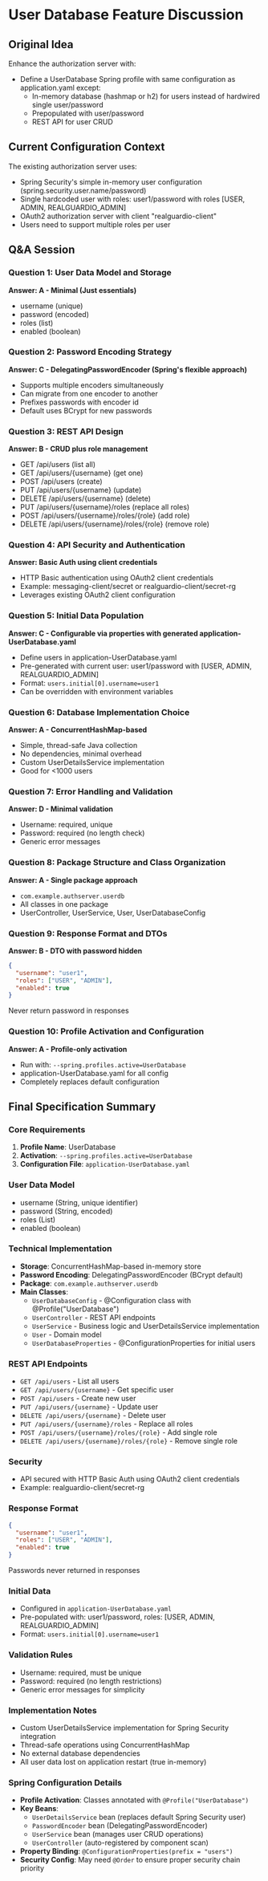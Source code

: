 # User Database Feature Discussion

## Original Idea
Enhance the authorization server with:
- Define a UserDatabase Spring profile with same configuration as application.yaml except:
  - In-memory database (hashmap or h2) for users instead of hardwired single user/password
  - Prepopulated with user/password
  - REST API for user CRUD

## Current Configuration Context
The existing authorization server uses:
- Spring Security's simple in-memory user configuration (spring.security.user.name/password)
- Single hardcoded user with roles: user1/password with roles [USER, ADMIN, REALGUARDIO_ADMIN]
- OAuth2 authorization server with client "realguardio-client"
- Users need to support multiple roles per user

## Q&A Session

### Question 1: User Data Model and Storage

**Answer: A - Minimal (Just essentials)**
- username (unique)
- password (encoded)
- roles (list)
- enabled (boolean)

### Question 2: Password Encoding Strategy

**Answer: C - DelegatingPasswordEncoder (Spring's flexible approach)**
- Supports multiple encoders simultaneously
- Can migrate from one encoder to another
- Prefixes passwords with encoder id
- Default uses BCrypt for new passwords

### Question 3: REST API Design

**Answer: B - CRUD plus role management**
- GET /api/users (list all)
- GET /api/users/{username} (get one)
- POST /api/users (create)
- PUT /api/users/{username} (update)
- DELETE /api/users/{username} (delete)
- PUT /api/users/{username}/roles (replace all roles)
- POST /api/users/{username}/roles/{role} (add role)
- DELETE /api/users/{username}/roles/{role} (remove role)

### Question 4: API Security and Authentication

**Answer: Basic Auth using client credentials**
- HTTP Basic authentication using OAuth2 client credentials
- Example: messaging-client/secret or realguardio-client/secret-rg
- Leverages existing OAuth2 client configuration

### Question 5: Initial Data Population

**Answer: C - Configurable via properties with generated application-UserDatabase.yaml**
- Define users in application-UserDatabase.yaml
- Pre-generated with current user: user1/password with [USER, ADMIN, REALGUARDIO_ADMIN]
- Format: `users.initial[0].username=user1`
- Can be overridden with environment variables

### Question 6: Database Implementation Choice

**Answer: A - ConcurrentHashMap-based**
- Simple, thread-safe Java collection
- No dependencies, minimal overhead
- Custom UserDetailsService implementation
- Good for <1000 users

### Question 7: Error Handling and Validation

**Answer: D - Minimal validation**
- Username: required, unique
- Password: required (no length check)
- Generic error messages

### Question 8: Package Structure and Class Organization

**Answer: A - Single package approach**
- `com.example.authserver.userdb`
- All classes in one package
- UserController, UserService, User, UserDatabaseConfig

### Question 9: Response Format and DTOs

**Answer: B - DTO with password hidden**
```json
{
  "username": "user1",
  "roles": ["USER", "ADMIN"],
  "enabled": true
}
```
Never return password in responses

### Question 10: Profile Activation and Configuration

**Answer: A - Profile-only activation**
- Run with: `--spring.profiles.active=UserDatabase`
- application-UserDatabase.yaml for all config
- Completely replaces default configuration

## Final Specification Summary

### Core Requirements
1. **Profile Name**: UserDatabase
2. **Activation**: `--spring.profiles.active=UserDatabase`
3. **Configuration File**: `application-UserDatabase.yaml`

### User Data Model
- username (String, unique identifier)
- password (String, encoded)
- roles (List<String>)
- enabled (boolean)

### Technical Implementation
- **Storage**: ConcurrentHashMap-based in-memory store
- **Password Encoding**: DelegatingPasswordEncoder (BCrypt default)
- **Package**: `com.example.authserver.userdb`
- **Main Classes**:
  - `UserDatabaseConfig` - @Configuration class with @Profile("UserDatabase")
  - `UserController` - REST API endpoints
  - `UserService` - Business logic and UserDetailsService implementation
  - `User` - Domain model
  - `UserDatabaseProperties` - @ConfigurationProperties for initial users

### REST API Endpoints
- `GET /api/users` - List all users
- `GET /api/users/{username}` - Get specific user
- `POST /api/users` - Create new user
- `PUT /api/users/{username}` - Update user
- `DELETE /api/users/{username}` - Delete user
- `PUT /api/users/{username}/roles` - Replace all roles
- `POST /api/users/{username}/roles/{role}` - Add single role
- `DELETE /api/users/{username}/roles/{role}` - Remove single role

### Security
- API secured with HTTP Basic Auth using OAuth2 client credentials
- Example: realguardio-client/secret-rg

### Response Format
```json
{
  "username": "user1",
  "roles": ["USER", "ADMIN"],
  "enabled": true
}
```
Passwords never returned in responses

### Initial Data
- Configured in `application-UserDatabase.yaml`
- Pre-populated with: user1/password, roles: [USER, ADMIN, REALGUARDIO_ADMIN]
- Format: `users.initial[0].username=user1`

### Validation Rules
- Username: required, must be unique
- Password: required (no length restrictions)
- Generic error messages for simplicity

### Implementation Notes
- Custom UserDetailsService implementation for Spring Security integration
- Thread-safe operations using ConcurrentHashMap
- No external database dependencies
- All user data lost on application restart (true in-memory)

### Spring Configuration Details
- **Profile Activation**: Classes annotated with `@Profile("UserDatabase")`
- **Key Beans**:
  - `UserDetailsService` bean (replaces default Spring Security user)
  - `PasswordEncoder` bean (DelegatingPasswordEncoder)
  - `UserService` bean (manages user CRUD operations)
  - `UserController` (auto-registered by component scan)
- **Property Binding**: `@ConfigurationProperties(prefix = "users")`
- **Security Config**: May need `@Order` to ensure proper security chain priority